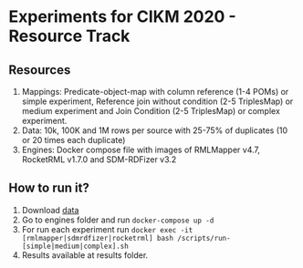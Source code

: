 # Experiments for CIKM 2020 - Resource Track 

## Resources
1) Mappings: Predicate-object-map with column reference (1-4 POMs) or simple experiment, Reference join without condition (2-5 TriplesMap) or medium experiment and  Join Condition (2-5 TriplesMap) or complex experiment.
2) Data: 10k, 100K and 1M rows per source with 25-75% of duplicates (10 or 20 times each duplicate)
3) Engines: Docker compose file with images of RMLMapper v4.7, RocketRML v1.7.0 and SDM-RDFizer v3.2

## How to run it?
1) Download [data](https://doi.org/10.6084/m9.figshare.14838342.v1)
2) Go to engines folder and run `docker-compose up -d`
3) For run each experiment run `docker exec -it [rmlmapper|sdmrdfizer|rocketrml] bash /scripts/run-[simple|medium|complex].sh`
4) Results available at results folder.
